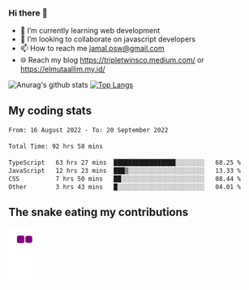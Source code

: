 ### Hi there 👋

<!--
**padepokanpenguin/padepokanpenguin** is a ✨ _special_ ✨ repository because its `README.md` (this file) appears on your GitHub profile.
-->

- 🌱 I’m currently learning  web development
- 👯 I’m looking to collaborate on javascript developers
- 📫 How to reach me jamal.psw@gmail.com
- 🌐 Reach my blog https://tripletwinsco.medium.com/ or https://elmutaallim.my.id/

![Anurag's github stats](https://github-readme-stats.vercel.app/api?username=padepokanpenguin&count_private=true&disable_animations=false&show_icons=true&theme=default)
[![Top Langs](https://github-readme-stats.vercel.app/api/top-langs/?username=padepokanpenguin&theme=default&layout=compact)](https://github.com/padepokanpenguin)

## My coding stats

<!--START_SECTION:waka-->

```text
From: 16 August 2022 - To: 20 September 2022

Total Time: 92 hrs 58 mins

TypeScript   63 hrs 27 mins  █████████████████░░░░░░░░   68.25 %
JavaScript   12 hrs 23 mins  ███▒░░░░░░░░░░░░░░░░░░░░░   13.33 %
CSS          7 hrs 50 mins   ██░░░░░░░░░░░░░░░░░░░░░░░   08.44 %
Other        3 hrs 43 mins   █░░░░░░░░░░░░░░░░░░░░░░░░   04.01 %
```

<!--END_SECTION:waka-->


## The snake eating my contributions
![snake gif](https://github.com/padepokanpenguin/padepokanpenguin/blob/output/github-contribution-grid-snake.gif)
